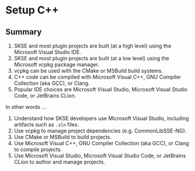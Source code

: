 # Setup C++

## Summary

1. SKSE and most plugin projects are built (at a high level) using the Microsoft Visual Studio IDE.
2. SKSE and most plugin projects are built (at a low level) using the Microsoft vcpkg package manager.
3. vcpkg can be used with the CMake or MSBuild build systems.
4. C++ code can be compiled with Microsoft Visual C++, GNU Compiler Collection (aka GCC), or Clang.
5. Popular IDE choices are Microsoft Visual Studio, Microsoft Visual Studio Code, or JetBrains CLion.

In other words ...

1. Understand how SKSE developers use Microsoft Visual Studio, including artifacts such as `.sln` files.
2. Use vcpkg to manage project dependencies (e.g. CommonLibSSE-NG).
3. Use CMake or MSBuild to build projects.
4. Use Microsoft Visual C++, GNU Compiler Collection (aka GCC), or Clang to compile projects.
5. Use Microsoft Visual Studio, Microsoft Visual Studio Code, or JetBrains CLion to author and manage projects.